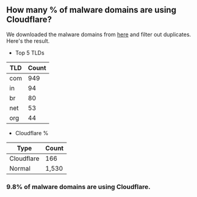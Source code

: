 ## How many % of malware domains are using Cloudflare?


We downloaded the malware domains from [here](https://urlhaus.abuse.ch) and filter out duplicates.
Here's the result.


[//]: # (start replacement)


- Top 5 TLDs

| TLD | Count |
| --- | --- |
| com | 949 |
| in | 94 |
| br | 80 |
| net | 53 |
| org | 44 |


- Cloudflare %

| Type | Count |
| --- | --- |
| Cloudflare | 166 |
| Normal | 1,530 |


### 9.8% of malware domains are using Cloudflare.
